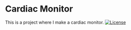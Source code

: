 # Cardiac Monitor
This is a project where I make a cardiac monitor.
[![License](https://img.shields.io/github/license/EathernetEngineering/CardiacMonitor)](https://github.com/EathernetEngineering/CardiacMonitor/blob/main/LICENSE)

